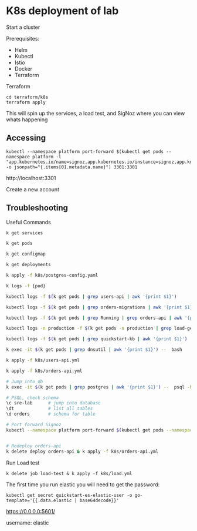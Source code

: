 # K8s deployment of lab

Start a cluster

Prerequisites:
- Helm
- Kubectl
- Istio
- Docker
- Terraform


Terraform
```
cd terraform/k8s
terraform apply
```


This will spin up the services, a load test, and SigNoz where you can view whats happening

## Accessing

```
kubectl --namespace platform port-forward $(kubectl get pods --namespace platform -l "app.kubernetes.io/name=signoz,app.kubernetes.io/instance=signoz,app.kubernetes.io/component=frontend" -o jsonpath="{.items[0].metadata.name}") 3301:3301
```

http://localhost:3301

Create a new account


## Troubleshooting


Useful Commands
```bash
k get services

k get pods

k get configmap

k get deployments

k apply -f k8s/postgres-config.yaml

k logs -f {pod} 

kubectl logs -f $(k get pods | grep users-api | awk '{print $1}')

kubectl logs -f $(k get pods | grep orders-migrations | awk '{print $1}')

kubectl logs -f $(k get pods | grep Running | grep orders-api | awk '{print $1}')

kubectl logs -n production -f $(k get pods -n production | grep load-generator | awk '{print $1}')

kubectl logs -f $(k get pods | grep quickstart-kb | awk '{print $1}')

k exec -it $(k get pods | grep dnsutil | awk '{print $1}') --  bash

k apply -f k8s/users-api.yml

k apply -f k8s/orders-api.yml

# Jump into db
k exec -it $(k get pods | grep postgres | awk '{print $1}') --  psql -h localhost -U morpheus --password -p 5432 sre-lab

# PSQL, check schema
\c sre-lab      # jump into database
\dt             # list all tables
\d orders       # schema for table

# Port forward Signoz
kubectl --namespace platform port-forward $(kubectl get pods --namespace platform -l "app.kubernetes.io/name=signoz,app.kubernetes.io/instance=signoz,app.kubernetes.io/component=frontend" -o jsonpath="{.items[0].metadata.name}") 3301:3301


# Redeploy orders-api
k delete deploy orders-api & k apply -f k8s/orders-api.yml
```

Run Load test
```
k delete job load-test & k apply -f k8s/load.yml
```


The first time you run elastic you will need to get the password:

`kubectl get secret quickstart-es-elastic-user -o go-template='{{.data.elastic | base64decode}}'`

https://0.0.0.0:5601/

username: elastic

